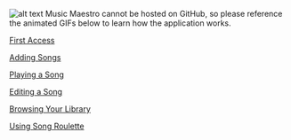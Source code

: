 ![alt text][Selecting a Song]
Music Maestro cannot be hosted on GitHub, so please reference the animated GIFs below to learn how the application works.

[First Access]

[Adding Songs]

[Playing a Song]

[Editing a Song]

[Browsing Your Library]

[Using Song Roulette]

[Selecting a Song]: https://github.com/drodriguln/MusicMaestro/blob/gh-pages/select-song.gif?raw=true "Selecting a Song"
[First Access]: https://github.com/drodriguln/MusicMaestro/blob/gh-pages/first-load.gif?raw=true "First Access"
[Adding Songs]: https://github.com/drodriguln/MusicMaestro/blob/gh-pages/add.gif?raw=true "Adding Songs"
[Playing a Song]: https://github.com/drodriguln/MusicMaestro/blob/gh-pages/player.gif?raw=true "Playing a Song"
[Editing a Song]: https://github.com/drodriguln/MusicMaestro/blob/gh-pages/edit.gif?raw=true "Editing a Song"
[Browsing Your Library]: https://github.com/drodriguln/MusicMaestro/blob/gh-pages/library.gif?raw=true "Browsing Your Library"
[Using Song Roulette]: https://github.com/drodriguln/MusicMaestro/blob/gh-pages/roulette.gif?raw=true "Using Song Roulette"

